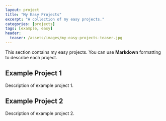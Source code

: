 ```yaml
---
layout: project
title: "My Easy Projects"
excerpt: "A collection of my easy projects."
categories: [projects]
tags: [example, easy]
header:
  teaser: /assets/images/my-easy-projects-teaser.jpg
---
```

This section contains my easy projects. You can use **Markdown** formatting to describe each project.

## Example Project 1

Description of example project 1.

## Example Project 2

Description of example project 2.
